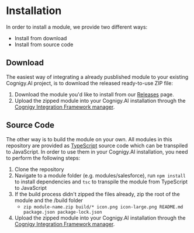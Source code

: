 # Installation

In order to install a module, we provide two different ways:

- Install from download
- Install from source code

## Download
The easiest way of integrating a already pusblished module to your existing Cognigy.AI project, is to download the released  ready-to-use ZIP file:

1. Download the module you'd like to install from our [Releases](https://github.com/Cognigy/CustomModules/releases) page.
2. Upload the zipped module into your Cognigy.AI installation through the [Cognigy Integration Framework manager](https://docs.cognigy.com/docs/integration-framework#section-4-upload-your-module).

## Source Code

The other way is to build the module on your own. All modules in this repository are provided as [TypeScript](https://www.typescriptlang.org/) source code which can be transpiled to JavaScript. In order to use them in your Cognigy.AI installation, you need to perform the following steps:

1. Clone the repository
2. Navigate to a module folder (e.g. modules/salesforce), run `npm install` to install dependencies and `tsc` to transpile the module from TypeScript to JavaScript
3. If the build process didn't zipped the files already, zip the root of the module and the /build folder
    - `zip module-name.zip build/* icon.png icon-large.png README.md package.json package-lock.json`
4. Upload the zipped module into your Cognigy.AI installation through the [Cognigy Integration Framework manager](https://docs.cognigy.com/docs/integration-framework#section-4-upload-your-module).